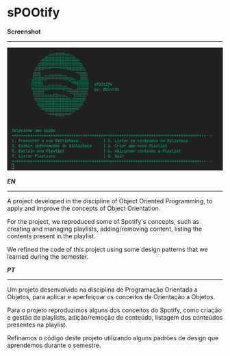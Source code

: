 # **sPOOtify**

**Screenshot**
_________________
![screenshot](assets/screenshot_initial.png)

***EN***
_________________
A project developed in the discipline of Object Oriented Programming, to apply and improve the concepts of Object Orientation.

For the project, we reproduced some of Spotify's concepts, such as creating and managing playlists, adding/removing content, listing the contents present in the playlist.

We refined the code of this project using some design patterns that we learned during the semester.

***PT***
_________________
Um projeto desenvolvido na disciplina de Programação Orientada a Objetos, para aplicar e aperfeiçoar os conceitos de Orientação a Objetos.

Para o projeto reproduzimos alguns dos conceitos do Spotify, como criação e gestão de playlists, adição/remoção de conteúdo, listagem dos conteúdos presentes na playlist.

Refinamos o código deste projeto utilizando alguns padrões de design que aprendemos durante o semestre.
